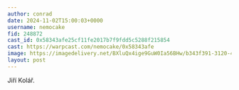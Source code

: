 ```yaml
---
author: conrad
date: 2024-11-02T15:00:03+0000
username: nemocake
fid: 248872
cast_id: 0x58343afe25cf11fe2017b7f9fdd5c5288f215854
cast: https://warpcast.com/nemocake/0x58343afe
image: https://imagedelivery.net/BXluQx4ige9GuW0Ia56BHw/b343f391-3120-426e-ff66-ca6342354900/original
layout: post
---
```

Jiří Kolář.  

<img src='https://imagedelivery.net/BXluQx4ige9GuW0Ia56BHw/b343f391-3120-426e-ff66-ca6342354900/original' alt='' referrerpolicy='no-referrer'/>
<img src='https://imagedelivery.net/BXluQx4ige9GuW0Ia56BHw/5d7b6620-6df9-4f43-0028-1a498b231600/original' alt='' referrerpolicy='no-referrer'/>